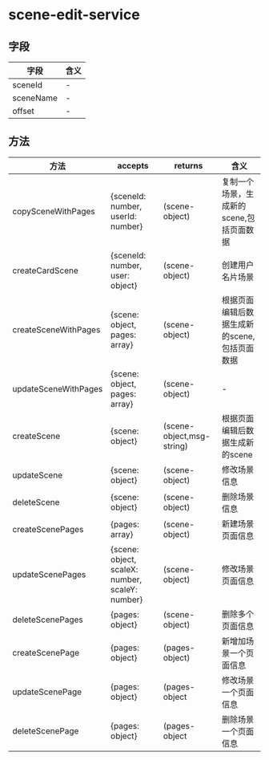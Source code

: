 # scene-edit-service

## 字段

字段        | 含义
--------- | --
sceneId   | -
sceneName | -
offset    | -

## 方法

方法                   | accepts                                         | returns                   | 含义
-------------------- | ----------------------------------------------- | ------------------------- | -------------------------
copySceneWithPages   | {sceneId: number, userId: number}               | (scene-object)            | 复制一个场景，生成新的scene,包括页面数据
createCardScene      | {sceneId: number, user: object}                 | (scene-object)            | 创建用户名片场景
createSceneWithPages | {scene: object, pages: array}                   | (scene-object)            | 根据页面编辑后数据生成新的scene,包括页面数据
updateSceneWithPages | {scene: object, pages: array}                   | (scene-object)            | -
createScene          | {scene: object}                                 | (scene-object,msg-string) | 根据页面编辑后数据生成新的scene
updateScene          | {scene: object}                                 | (scene-object)            | 修改场景信息
deleteScene          | {scene: object}                                 | (scene-object)            | 删除场景信息
createScenePages     | {pages: array}                                  | (scene-object)            | 新建场景页面信息
updateScenePages     | {scene: object, scaleX: number, scaleY: number} | (scene-object)            | 修改场景页面信息
deleteScenePages     | {pages: object}                                 | (scene-object)            | 删除多个页面信息
createScenePage      | {pages: object}                                 | (pages-object)            | 新增加场景一个页面信息
updateScenePage      | {pages: object}                                 | (pages-object             | 修改场景一个页面信息
deleteScenePage      | {pages: object}                                 | (pages-object             | 删除场景一个页面信息
